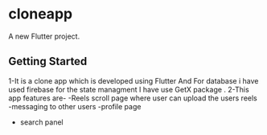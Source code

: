 # cloneapp

A new Flutter project.

## Getting Started
1-It is a clone app which is developed using Flutter And For database i have used firebase 
  for the state managment I have use GetX package .
2-This app features are-
  -Reels scroll page where user can upload the users reels 
  -messaging to other users
  -profile page 
  - search panel 


